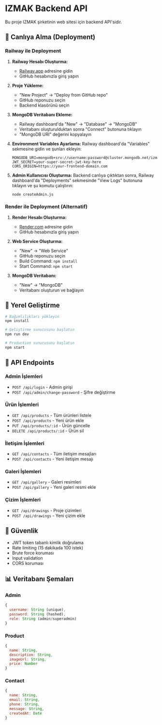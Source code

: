 # IZMAK Backend API

Bu proje IZMAK şirketinin web sitesi için backend API'sidir.

## 🚀 Canlıya Alma (Deployment)

### Railway ile Deployment

1. **Railway Hesabı Oluşturma:**
   - [Railway.app](https://railway.app) adresine gidin
   - GitHub hesabınızla giriş yapın

2. **Proje Yükleme:**
   - "New Project" → "Deploy from GitHub repo"
   - GitHub reponuzu seçin
   - Backend klasörünü seçin

3. **MongoDB Veritabanı Ekleme:**
   - Railway dashboard'da "New" → "Database" → "MongoDB"
   - Veritabanı oluşturulduktan sonra "Connect" butonuna tıklayın
   - "MongoDB URI" değerini kopyalayın

4. **Environment Variables Ayarlama:**
   Railway dashboard'da "Variables" sekmesine gidin ve şunları ekleyin:
   ```
   MONGODB_URI=mongodb+srv://username:password@cluster.mongodb.net/izmak
   JWT_SECRET=your-super-secret-jwt-key-here
   CORS_ORIGIN=https://your-frontend-domain.com
   ```

5. **Admin Kullanıcısı Oluşturma:**
   Backend canlıya çıktıktan sonra, Railway dashboard'da "Deployments" sekmesinde "View Logs" butonuna tıklayın ve şu komutu çalıştırın:
   ```bash
   node createAdmin.js
   ```

### Render ile Deployment (Alternatif)

1. **Render Hesabı Oluşturma:**
   - [Render.com](https://render.com) adresine gidin
   - GitHub hesabınızla giriş yapın

2. **Web Service Oluşturma:**
   - "New" → "Web Service"
   - GitHub reponuzu seçin
   - Build Command: `npm install`
   - Start Command: `npm start`

3. **MongoDB Veritabanı:**
   - "New" → "MongoDB"
   - Veritabanı oluşturun ve bağlayın

## 🔧 Yerel Geliştirme

```bash
# Bağımlılıkları yükleyin
npm install

# Geliştirme sunucusunu başlatın
npm run dev

# Production sunucusunu başlatın
npm start
```

## 📝 API Endpoints

### Admin İşlemleri
- `POST /api/login` - Admin girişi
- `POST /api/admin/change-password` - Şifre değiştirme

### Ürün İşlemleri
- `GET /api/products` - Tüm ürünleri listele
- `POST /api/products` - Yeni ürün ekle
- `PUT /api/products/:id` - Ürün güncelle
- `DELETE /api/products/:id` - Ürün sil

### İletişim İşlemleri
- `GET /api/contacts` - Tüm iletişim mesajları
- `POST /api/contacts` - Yeni iletişim mesajı

### Galeri İşlemleri
- `GET /api/gallery` - Galeri resimleri
- `POST /api/gallery` - Yeni galeri resmi ekle

### Çizim İşlemleri
- `GET /api/drawings` - Proje çizimleri
- `POST /api/drawings` - Yeni çizim ekle

## 🔐 Güvenlik

- JWT token tabanlı kimlik doğrulama
- Rate limiting (15 dakikada 100 istek)
- Brute force koruması
- Input validation
- CORS koruması

## 📊 Veritabanı Şemaları

### Admin
```javascript
{
  username: String (unique),
  password: String (hashed),
  role: String (admin/superadmin)
}
```

### Product
```javascript
{
  name: String,
  description: String,
  imageUrl: String,
  price: Number
}
```

### Contact
```javascript
{
  name: String,
  email: String,
  phone: String,
  message: String,
  createdAt: Date
}
``` 
